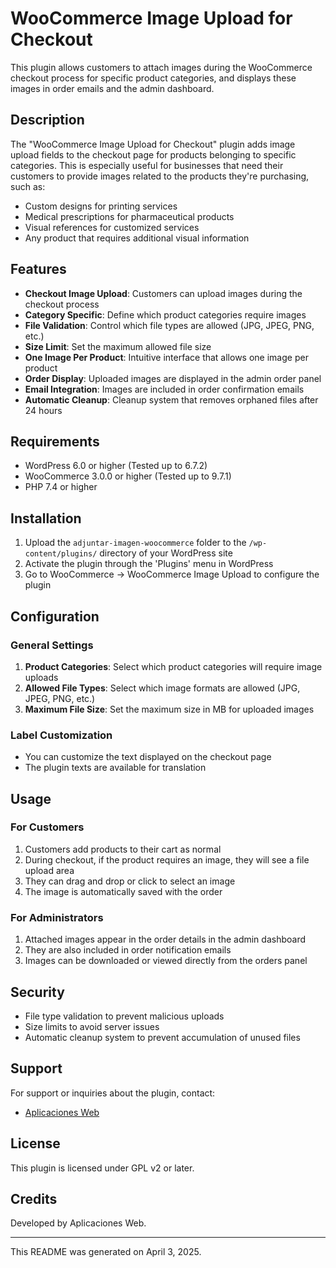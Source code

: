 # WooCommerce Image Upload for Checkout

This plugin allows customers to attach images during the WooCommerce checkout process for specific product categories, and displays these images in order emails and the admin dashboard.

## Description

The "WooCommerce Image Upload for Checkout" plugin adds image upload fields to the checkout page for products belonging to specific categories. This is especially useful for businesses that need their customers to provide images related to the products they're purchasing, such as:

- Custom designs for printing services
- Medical prescriptions for pharmaceutical products
- Visual references for customized services
- Any product that requires additional visual information

## Features

- **Checkout Image Upload**: Customers can upload images during the checkout process
- **Category Specific**: Define which product categories require images
- **File Validation**: Control which file types are allowed (JPG, JPEG, PNG, etc.)
- **Size Limit**: Set the maximum allowed file size
- **One Image Per Product**: Intuitive interface that allows one image per product
- **Order Display**: Uploaded images are displayed in the admin order panel
- **Email Integration**: Images are included in order confirmation emails
- **Automatic Cleanup**: Cleanup system that removes orphaned files after 24 hours

## Requirements

- WordPress 6.0 or higher (Tested up to 6.7.2)
- WooCommerce 3.0.0 or higher (Tested up to 9.7.1)
- PHP 7.4 or higher

## Installation

1. Upload the `adjuntar-imagen-woocommerce` folder to the `/wp-content/plugins/` directory of your WordPress site
2. Activate the plugin through the 'Plugins' menu in WordPress
3. Go to WooCommerce → WooCommerce Image Upload to configure the plugin

## Configuration

### General Settings

1. **Product Categories**: Select which product categories will require image uploads
2. **Allowed File Types**: Select which image formats are allowed (JPG, JPEG, PNG, etc.)
3. **Maximum File Size**: Set the maximum size in MB for uploaded images

### Label Customization

- You can customize the text displayed on the checkout page
- The plugin texts are available for translation

## Usage

### For Customers

1. Customers add products to their cart as normal
2. During checkout, if the product requires an image, they will see a file upload area
3. They can drag and drop or click to select an image
4. The image is automatically saved with the order

### For Administrators

1. Attached images appear in the order details in the admin dashboard
2. They are also included in order notification emails
3. Images can be downloaded or viewed directly from the orders panel

## Security

- File type validation to prevent malicious uploads
- Size limits to avoid server issues
- Automatic cleanup system to prevent accumulation of unused files

## Support

For support or inquiries about the plugin, contact:
- [Aplicaciones Web](https://aplicacionesweb.cl)

## License

This plugin is licensed under GPL v2 or later.

## Credits

Developed by Aplicaciones Web.

---

This README was generated on April 3, 2025.
